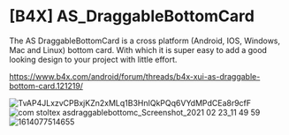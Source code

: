 # [B4X] AS_DraggableBottomCard
The AS DraggableBottomCard is a cross platform (Android, IOS, Windows, Mac and Linux) bottom card. With which it is super easy to add a good looking design to your project with little effort.

https://www.b4x.com/android/forum/threads/b4x-xui-as-draggable-bottom-card.121219/

![TvAP4JLxzvCPBxjKZn2xMLq1B3HnIQkPQq6VYdMPdCEa8r9cfF](https://github.com/StolteX/AS_DraggableBottomCard/assets/79589469/71282733-27b8-486e-a121-19d2386c00a6)
![com stoltex asdraggablebottomc_Screenshot_2021 02 23_11 49 59](https://github.com/StolteX/AS_DraggableBottomCard/assets/79589469/7c2d41ff-4672-43c1-b884-664b2f318eb6)
![1614077514655](https://github.com/StolteX/AS_DraggableBottomCard/assets/79589469/c6521cef-a8c9-4dcc-96db-8bb7bb6c2508)
